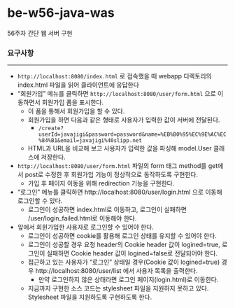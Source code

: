 # be-w56-java-was
56주차 간단 웹 서버 구현

### 요구사항
---
- `http://localhost:8080/index.html` 로 접속했을 때 webapp 디렉토리의 index.html 파일을 읽어 클라이언트에 응답한다
- “회원가입” 메뉴를 클릭하면 `http://localhost:8080/user/form.html` 으로 이동하면서 회원가입 폼을 표시한다.
    - 이 폼을 통해서 회원가입을 할 수 있다.
    - 회원가입을 하면 다음과 같은 형태로 사용자가 입력한 값이 서버에 전달된다.
        - `/create?userId=javajigi&password=password&name=%EB%B0%95%EC%9E%AC%EC%84%B1&email=javajigi%40slipp.net`
    - HTML과 URL을 비교해 보고 사용자가 입력한 값을 파싱해 model.User 클래스에 저장한다.
- `http://localhost:8080/user/form.html` 파일의 form 태그 method를 get에서 post로 수정한 후 회원가입 기능이 정상적으로 동작하도록 구현한다. 
  - 가입 후 페이지 이동을 위해 redirection 기능을 구현한다.
- “로그인” 메뉴를 클릭하면 http://localhost:8080/user/login.html 으로 이동해 로그인할 수 있다.
  - 로그인이 성공하면 index.html로 이동하고, 로그인이 실패하면 /user/login_failed.html로 이동해야 한다.
- 앞에서 회원가입한 사용자로 로그인할 수 있어야 한다.
  - 로그인이 성공하면 cookie를 활용해 로그인 상태를 유지할 수 있어야 한다.
  - 로그인이 성공할 경우 요청 header의 Cookie header 값이 logined=true, 로그인이 실패하면 Cookie header 값이 logined=false로 전달되어야 한다.
  - 접근하고 있는 사용자가 “로그인” 상태일 경우(Cookie 값이 logined=true) 경우 http://localhost:8080/user/list 에서 사용자 목록을 출력한다. 
    - 만약 로그인하지 않은 상태라면 로그인 페이지(login.html)로 이동한다.
  - 지금까지 구현한 소스 코드는 stylesheet 파일을 지원하지 못하고 있다. Stylesheet 파일을 지원하도록 구현하도록 한다.
